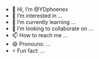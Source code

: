 - 👋 Hi, I’m @YDphoenex
- 👀 I’m interested in ...
- 🌱 I’m currently learning ...
- 💞️ I’m looking to collaborate on ...
- 📫 How to reach me ...
- 😄 Pronouns: ...
- ⚡ Fun fact: ...

<!---
YDphoenex/YDphoenex is a ✨ special ✨ repository because its `README.md` (this file) appears on your GitHub profile.
You can click the Preview link to take a look at your changes.
--->
